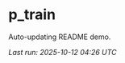 # p_train

Auto-updating README demo.

<!--START_SECTION:status-->
_Last run: 2025-10-12 04:26 UTC_
<!--END_SECTION:status-->






























































































































































































































































































































































































































































































































































































































































































































































































































































































































































































































































































































































